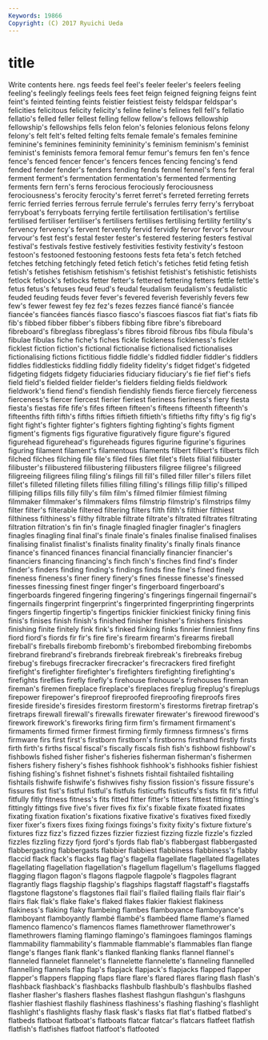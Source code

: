 ```yaml
---
Keywords: 19866 
Copyright: (C) 2017 Ryuichi Ueda
---
```


# title

Write contents here.
ngs feeds feel feel's feeler
feeler's feelers feeling feeling's feelingly feelings feels fees feet feign
feigned feigning feigns feint feint's feinted feinting feints feistier feistiest
feisty feldspar feldspar's felicities felicitous felicity felicity's feline feline's felines
fell fell's fellatio fellatio's felled feller fellest felling fellow fellow's
fellows fellowship fellowship's fellowships fells felon felon's felonies felonious felons
felony felony's felt felt's felted felting felts female female's females
feminine feminine's feminines femininity femininity's feminism feminism's feminist feminist's feminists
femora femoral femur femur's femurs fen fen's fence fence's fenced
fencer fencer's fencers fences fencing fencing's fend fended fender fender's
fenders fending fends fennel fennel's fens fer feral ferment ferment's
fermentation fermentation's fermented fermenting ferments fern fern's ferns ferocious ferociously
ferociousness ferociousness's ferocity ferocity's ferret ferret's ferreted ferreting ferrets ferric
ferried ferries ferrous ferrule ferrule's ferrules ferry ferry's ferryboat ferryboat's
ferryboats ferrying fertile fertilisation fertilisation's fertilise fertilised fertiliser fertiliser's fertilisers
fertilises fertilising fertility fertility's fervency fervency's fervent fervently fervid fervidly
fervor fervor's fervour fervour's fest fest's festal fester fester's festered
festering festers festival festival's festivals festive festively festivities festivity festivity's
festoon festoon's festooned festooning festoons fests feta feta's fetch fetched
fetches fetching fetchingly feted fetich fetich's fetiches fetid feting fetish
fetish's fetishes fetishism fetishism's fetishist fetishist's fetishistic fetishists fetlock fetlock's
fetlocks fetter fetter's fettered fettering fetters fettle fettle's fetus fetus's
fetuses feud feud's feudal feudalism feudalism's feudalistic feuded feuding feuds
fever fever's fevered feverish feverishly fevers few few's fewer fewest
fey fez fez's fezes fezzes fiancé fiancé's fiancée fiancée's fiancées
fiancés fiasco fiasco's fiascoes fiascos fiat fiat's fiats fib fib's
fibbed fibber fibber's fibbers fibbing fibre fibre's fibreboard fibreboard's fibreglass
fibreglass's fibres fibroid fibrous fibs fibula fibula's fibulae fibulas fiche
fiche's fiches fickle fickleness fickleness's fickler ficklest fiction fiction's fictional
fictionalise fictionalised fictionalises fictionalising fictions fictitious fiddle fiddle's fiddled fiddler
fiddler's fiddlers fiddles fiddlesticks fiddling fiddly fidelity fidelity's fidget fidget's
fidgeted fidgeting fidgets fidgety fiduciaries fiduciary fiduciary's fie fief fief's
fiefs field field's fielded fielder fielder's fielders fielding fields fieldwork
fieldwork's fiend fiend's fiendish fiendishly fiends fierce fiercely fierceness fierceness's
fiercer fiercest fierier fieriest fieriness fieriness's fiery fiesta fiesta's fiestas
fife fife's fifes fifteen fifteen's fifteens fifteenth fifteenth's fifteenths fifth
fifth's fifths fifties fiftieth fiftieth's fiftieths fifty fifty's fig fig's
fight fight's fighter fighter's fighters fighting fighting's fights figment figment's
figments figs figurative figuratively figure figure's figured figurehead figurehead's figureheads
figures figurine figurine's figurines figuring filament filament's filamentous filaments filbert
filbert's filberts filch filched filches filching file file's filed files
filet filet's filets filial filibuster filibuster's filibustered filibustering filibusters filigree
filigree's filigreed filigreeing filigrees filing filing's filings fill fill's filled
filler filler's fillers fillet fillet's filleted filleting fillets fillies filling
filling's fillings fillip fillip's filliped filliping fillips fills filly filly's
film film's filmed filmier filmiest filming filmmaker filmmaker's filmmakers films
filmstrip filmstrip's filmstrips filmy filter filter's filterable filtered filtering filters
filth filth's filthier filthiest filthiness filthiness's filthy filtrable filtrate filtrate's
filtrated filtrates filtrating filtration filtration's fin fin's finagle finagled finagler
finagler's finaglers finagles finagling final final's finale finale's finales finalise
finalised finalises finalising finalist finalist's finalists finality finality's finally finals
finance finance's financed finances financial financially financier financier's financiers financing
financing's finch finch's finches find find's finder finder's finders finding
finding's findings finds fine fine's fined finely fineness fineness's finer
finery finery's fines finesse finesse's finessed finesses finessing finest finger
finger's fingerboard fingerboard's fingerboards fingered fingering fingering's fingerings fingernail fingernail's
fingernails fingerprint fingerprint's fingerprinted fingerprinting fingerprints fingers fingertip fingertip's fingertips
finickier finickiest finicky fining finis finis's finises finish finish's finished
finisher finisher's finishers finishes finishing finite finitely fink fink's finked
finking finks finnier finniest finny fins fiord fiord's fiords fir
fir's fire fire's firearm firearm's firearms fireball fireball's fireballs firebomb
firebomb's firebombed firebombing firebombs firebrand firebrand's firebrands firebreak firebreak's firebreaks
firebug firebug's firebugs firecracker firecracker's firecrackers fired firefight firefight's firefighter
firefighter's firefighters firefighting firefighting's firefights fireflies firefly firefly's firehouse firehouse's
firehouses fireman fireman's firemen fireplace fireplace's fireplaces fireplug fireplug's fireplugs
firepower firepower's fireproof fireproofed fireproofing fireproofs fires fireside fireside's firesides
firestorm firestorm's firestorms firetrap firetrap's firetraps firewall firewall's firewalls firewater
firewater's firewood firewood's firework firework's fireworks firing firm firm's firmament
firmament's firmaments firmed firmer firmest firming firmly firmness firmness's firms
firmware firs first first's firstborn firstborn's firstborns firsthand firstly firsts
firth firth's firths fiscal fiscal's fiscally fiscals fish fish's fishbowl
fishbowl's fishbowls fished fisher fisher's fisheries fisherman fisherman's fishermen fishers
fishery fishery's fishes fishhook fishhook's fishhooks fishier fishiest fishing fishing's
fishnet fishnet's fishnets fishtail fishtailed fishtailing fishtails fishwife fishwife's fishwives
fishy fission fission's fissure fissure's fissures fist fist's fistful fistful's
fistfuls fisticuffs fisticuffs's fists fit fit's fitful fitfully fitly fitness
fitness's fits fitted fitter fitter's fitters fittest fitting fitting's fittingly
fittings five five's fiver fives fix fix's fixable fixate fixated
fixates fixating fixation fixation's fixations fixative fixative's fixatives fixed fixedly
fixer fixer's fixers fixes fixing fixings fixings's fixity fixity's fixture
fixture's fixtures fizz fizz's fizzed fizzes fizzier fizziest fizzing fizzle
fizzle's fizzled fizzles fizzling fizzy fjord fjord's fjords flab flab's
flabbergast flabbergasted flabbergasting flabbergasts flabbier flabbiest flabbiness flabbiness's flabby flaccid
flack flack's flacks flag flag's flagella flagellate flagellated flagellates flagellating
flagellation flagellation's flagellum flagellum's flagellums flagged flagging flagon flagon's flagons
flagpole flagpole's flagpoles flagrant flagrantly flags flagship flagship's flagships flagstaff
flagstaff's flagstaffs flagstone flagstone's flagstones flail flail's flailed flailing flails
flair flair's flairs flak flak's flake flake's flaked flakes flakier
flakiest flakiness flakiness's flaking flaky flambeing flambes flamboyance flamboyance's flamboyant
flamboyantly flambé flambé's flambéed flame flame's flamed flamenco flamenco's flamencos
flames flamethrower flamethrower's flamethrowers flaming flamingo flamingo's flamingoes flamingos flamings
flammability flammability's flammable flammable's flammables flan flange flange's flanges flank
flank's flanked flanking flanks flannel flannel's flanneled flannelet flannelet's flannelette
flannelette's flanneling flannelled flannelling flannels flap flap's flapjack flapjack's flapjacks
flapped flapper flapper's flappers flapping flaps flare flare's flared flares
flaring flash flash's flashback flashback's flashbacks flashbulb flashbulb's flashbulbs flashed
flasher flasher's flashers flashes flashest flashgun flashgun's flashguns flashier flashiest
flashily flashiness flashiness's flashing flashing's flashlight flashlight's flashlights flashy flask
flask's flasks flat flat's flatbed flatbed's flatbeds flatboat flatboat's flatboats
flatcar flatcar's flatcars flatfeet flatfish flatfish's flatfishes flatfoot flatfoot's flatfooted
